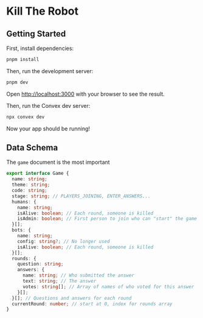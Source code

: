 # Kill The Robot

## Getting Started

First, install dependencies:

```bash
pnpm install
```

Then, run the development server:

```bash
pnpm dev
```

Open [http://localhost:3000](http://localhost:3000) with your browser to see the result.

Then, run the Convex dev server:

```bash
npx convex dev
```

Now your app should be running!

## Data Schema

The `game` document is the most important

```typescript
export interface Game {
  name: string;
  theme: string;
  code: string;
  stage: string; // PLAYERS_JOINING, ENTER_ANSWERS...
  humans: {
    name: string;
    isAlive: boolean; // Each round, someone is killed
    isAdmin: boolean; // First person to join who can "start" the game
  }[];
  bots: {
    name: string;
    config: string?; // No longer used
    isAlive: boolean; // Each round, someone is killed
  }[];
  rounds: {
    question: string;
    answers: {
      name: string; // Who submitted the answer
      text: string; // The answer
      votes: string[]; // Array of names of who voted for this answer
    }[];
  }[]; // Questions and answers for each round
  currentRound: number; // start at 0, index for rounds array
}
```
